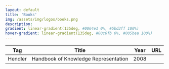 ```yaml
---
layout: default
title: 'Books'
img: /assets/img/logos/books.png
description: 
gradient: linear-gradient(135deg, #0064e1 0%, #5bd3ff 100%)
hover-gradient: linear-gradient(135deg, #00c6fb 0%, #005bea 100%)
---
```


| Tag | Title | Year | URL | 
|---| -----| ----| ----|
| Hendler | Handbook of Knowledge Representation |  2008 |  | 
